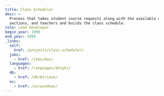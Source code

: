 ```yaml
---
title: Class Scheduler
desc: >-
  Process that takes student course requests along with the available courses,
  sections, and teachers and builds the class schedule.
role: Lead Developer
begin_year: 1999
end_year: 1999
_links:
  self:
    href: /projects/class-scheduler/
  jobs:
    - href: /jobs/mas/
  languages:
    - href: /languages/delphi/
  db:
    - href: /db/btrieve/
  os:
    - href: /os/windows/
---
```

